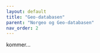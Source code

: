 ```yaml
---
layout: default
title: "Geo-databasen" 
parent: "Norgeo og Geo-databasen"
nav_order: 2
---
```


kommer...